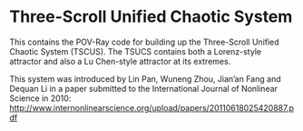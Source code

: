 # Three-Scroll Unified Chaotic System

This contains the POV-Ray code for building up the Three-Scroll Unified Chaotic System (TSCUS). The TSUCS contains both a Lorenz-style attractor and also a Lu Chen-style attractor at its extremes. 

This system was introduced by Lin Pan, Wuneng Zhou, Jian’an Fang and Dequan Li in a paper submitted to the International Journal of Nonlinear Science in 2010:
http://www.internonlinearscience.org/upload/papers/20110618025420887.pdf

